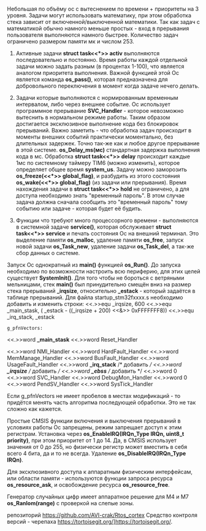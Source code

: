 Небольшая по объёму ос с вытеснением по времени + приоритеты на 3 уровня. 
Задачи могут использовать математику, при этом обработка стека зависит от включенной/выключенной математики. Так как задач с математикой обычно намного меньше простых - вход в прерывания пользователя выполняются намного быстрее. Количество задач ограничено размером памяти мк и числом 253.

1) Активные задачи **struct task<<*>> activ** выполняются последовательно и постоянно. 
Время работы каждой отдельной задачи можно задать разным (в процентах 1-100), что является аналогом приоритета выполнения.
Важной функцией этой Ос является команда **os_pass()**, которая предназначена для добровольного переключения в момент когда задаче нечего делать.

2) Задачи которые выполняются с нормированным временным интервалом, либо через внешнее событие. Ос использует программное прерывание **SVC_Handler** - которое невозможно вытеснить в нормальном режиме работы. Таким образом достигается эксклюзивное выполнение кода без блокировок прерываний. Важно заметить - что обработка задач происходит в моменты внешних событий практически моментально, без длительных задержек. Точно так-же как и любое другое прерывание в этой системе.
**os_Delay_ms(мс)** стандартная задержка выполнения кода в мс. Обработка **struct task<<*>> delay** происходит каждые 1мс по системному таймеру TIM6 (можно изменить), которое определяет общее время **system_us**.
Задачу можно заморозить **os_freeze(<<*>> global_flag)**, и разбудить из этого состояния **os_wake(<<*>> global_flag)** (из задачи или прерывания). Время нахождения задачи в **struct task<<*>> hold** не ограничено, а для доступа необходимо знать "временный пароль". В этом случае задача должна сначала сообщить это "временный пароль" тому событию или задаче - которая будет её будить.

3) Функции что требуют много процессорного времени - выполняются в системной задаче **service()**, которая обслуживает **struct task<<*>> service** и печать состояния Ос на внешний терминал.
Это выделение памяти **os_malloc**, удаление памяти **os_free**, запуск новой задачи **os_Task_new**, удаление задачи **os_Task_del**, а так-же сбор данных о системе.

Запуск Ос однократный из **main()** функцией **os_Run()**. До запуска необходимо по возможности настроить всю периферию, для этих целей существует  **SystemInit()**.
Для того чтобы не бороться с ветряными мельницами, стек **main()** был принудительно смещён вниз на размер стека прерываний **_irqsize**, относительно **_estack** - который задаётся в таблице прерываний. Для файла startup_stm32fxxxx.s необходимо добавить и изменить строки:
 <<.>>equ   _irqsize, 600
 <<.>>equ   _main_stask,         ( _estack -   ((_irqsize + 200) <<&>> 0xFFFFFFF8))
 <<.>>equ   _irq_stack,          _estack
 
    g_pfnVectors:
 
  <<.>>word  **_main_stask**
  <<.>>word  Reset_Handler
 
  <<.>>word  NMI_Handler
  <<.>>word  HardFault_Handler
  <<.>>word  MemManage_Handler
  <<.>>word  BusFault_Handler
  <<.>>word  UsageFault_Handler
  <<.>>word  **_irq_stack**               /* добавить              */
  <<.>>word  **_irqsize**                   /* добавить              */
  <<.>>word  **_ebss**                      /* добавить              */
  <<.>>word  0
  <<.>>word  SVC_Handler
  <<.>>word  DebugMon_Handler
  <<.>>word  0
  <<.>>word  PendSV_Handler
  <<.>>word  SysTick_Handler
  
  Если g_pfnVectors не имеет пробелов в местах модификаций - то придётся менять часть алгоритма последующей обработки. Это не так сложно как кажется.

Простые CMSIS функции включения и выключения прерываний в условиях работы Ос запрещены, режим запрещает доступ к этим регистрам. 
Установка через **os_EnableIRQ(IRQn_Type IRQn, uint8_t priority)**, при этом приоритет от 1 до 14. Да, в CMSIS использует значения от 0 до 255, но физически регистр может вместить в себя всего 4 бита, да и то не всегда.
Удаление **os_DisableIRQ(IRQn_Type IRQn)**. 

Для эксклюзивного доступа к аппаратным физическим интерфейсам, или области памяти - используются функции запроса ресурса **os_resource_ask**, и освобождение ресурса **os_resource_free**.

Генератор случайных цифр имеет аппаратное решение для M4 и M7 **os_Ranlom(range)** с проверкой на слепые зоны.

репозиторий <https://github.com/AVI-crak/Rtos_cortex>
Средство контроля версий - черепаха <https://tortoisegit.org/]https://tortoisegit.org/>.